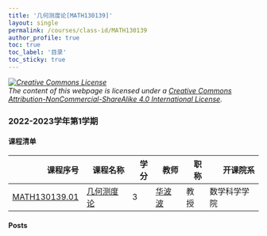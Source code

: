 ```yaml
---
title: '几何测度论[MATH130139]'
layout: single
permalink: /courses/class-id/MATH130139
author_profile: true
toc: true
toc_label: '目录'
toc_sticky: true
---
```



<div class='notice--warning'>
	<p><i><a rel='license' href='http://creativecommons.org/licenses/by-nc-sa/4.0/'><img alt='Creative Commons License' style='border-width:0' src='https://i.creativecommons.org/l/by-nc-sa/4.0/88x31.png' /></a><br /> The content of this webpage is licensed under a <a rel='license' href='http://creativecommons.org/licenses/by-nc-sa/4.0/'>Creative Commons Attribution-NonCommercial-ShareAlike 4.0 International License</a>.</i></p>
</div>

### 2022-2023学年第1学期


#### 课程清单

<div style='text-align: center;' id='MATH130139_2223F'> <table id='MATH130139_2223F_table'>
  <thead>
    <tr style="text-align: right;">
      <th>课程序号</th>
      <th>课程名称</th>
      <th>学分</th>
      <th>教师</th>
      <th>职称</th>
      <th>开课院系</th>
    </tr>
  </thead>
  <tbody>
    <tr>
      <td><a href='https://fdu-math.github.io/courses/class-id/MATH130139-01'>MATH130139.01</a></td>
      <td><a href='https://fdu-math.github.io/courses/MATH130139'>几何测度论</a></td>
      <td>3</td>
      <td><a href='https://fdu-math.github.io/teachers/华波波'>华波波</a></td>
      <td>教授</td>
      <td>数学科学学院</td>
    </tr>
  </tbody>
</table></div>

#### Posts

